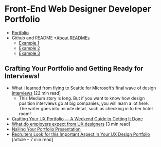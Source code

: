 # Front-End Web Designer Developer Portfolio

* [Portfolio](PortfolioNotes.pdf)
* Github and README
    *[About READMEs](https://help.github.com/articles/about-readmes/)
    * [Example 1](https://gist.github.com/PurpleBooth/109311bb0361f32d87a2)
    * [Example 2](https://github.com/ryanoasis/nerd-fonts)
    * [Example 3](https://github.com/ryanoasis/vim-devicons/blob/master/readme.md)


## Crafting Your Portfolio and Getting Ready for Interviews!
* [What I learned from flying to Seattle for Microsoft’s final wave of design interviews](https://www.freecodecamp.org/news/what-i-learned-from-flying-to-seattle-for-microsofts-final-wave-of-design-interviews-8eab06c50ce5/) [22 min read]
  * This Medium story is long. But if you want to know how design position interviews go at big companies, you will learn a lot here. The writer goes into minute detail, such as checking in to her hotel room!
* [Crafting Your UX Portfolio — A Weekend Guide to Getting It Done](https://writing.enchant.co/crafting-your-ux-portfolio-a-weekend-guide-to-getting-it-done-632e13acd3d1)
* [What do employers expect from UX designers](https://uxdesign.cc/what-employers-expect-from-ux-designers-49d2819be0d4) [3 min read]
* [Nailing Your Portfolio Presentation](https://www.figma.com/blog/five-steps-to-nailing-your-portfolio-presentation-in-design-interviews/)
* [Recruiters Look for this Important Aspect in Your UX Design Portfolio](https://medium.muz.li/recruiters-look-for-this-important-aspect-in-your-portfolio-1947f15a7766) [article – 7 min read]
